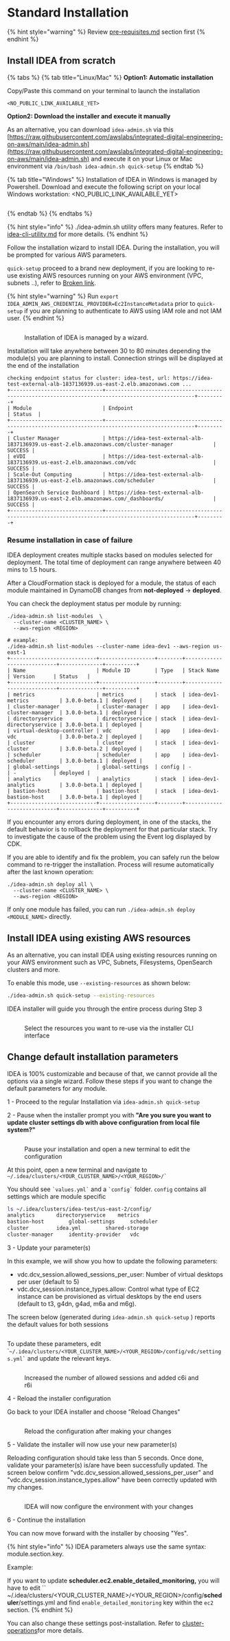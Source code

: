 # Standard Installation

{% hint style="warning" %}
Review [pre-requisites.md](pre-requisites.md "mention") section first
{% endhint %}

## Install IDEA from scratch

{% tabs %}
{% tab title="Linux/Mac" %}
**Option1: Automatic installation**&#x20;

Copy/Paste this command on your terminal to launch the installation

```
<NO_PUBLIC_LINK_AVAILABLE_YET>

```

**Option2: Download the installer and execute it manually**

As an alternative, you can download `idea-admin.sh` via this [https://raw.githubusercontent.com/awslabs/integrated-digital-engineering-on-aws/main/idea-admin.sh](https://raw.githubusercontent.com/awslabs/integrated-digital-engineering-on-aws/main/idea-admin.sh) and execute it on your Linux or Mac environment via `/bin/bash idea-admin.sh quick-setup`&#x20;
{% endtab %}

{% tab title="Windows" %}
Installation of IDEA in Windows is managed by Powershell. Download and execute the following script on your local Windows workstation: \<NO\_PUBLIC\_LINK\_AVAILABLE\_YET>

```
```
{% endtab %}
{% endtabs %}

{% hint style="info" %}
./idea-admin.sh utility offers many features. Refer to [idea-cli-utility.md](../../developer-portal/idea-cli-utility.md "mention") for more details.
{% endhint %}

Follow the installation wizard to install IDEA. During the installation, you will be prompted for various AWS parameters.

&#x20;`quick-setup` proceed to a brand new deployment, if you are looking to re-use existing AWS resources running on your AWS environment (VPC, subnets ..), refer to [Broken link](broken-reference "mention").

{% hint style="warning" %}
Run `export IDEA_ADMIN_AWS_CREDENTIAL_PROVIDER=Ec2InstanceMetadata` prior to `quick-setup` if you are planning to authenticate to AWS using IAM role and not IAM user.
{% endhint %}

<figure><img src="../../.gitbook/assets/Screen Shot 2022-11-13 at 10.32.32 AM.png" alt=""><figcaption><p>Installation of IDEA is managed by a wizard.</p></figcaption></figure>

Installation will take anywhere between 30 to 80 minutes depending the module(s) you are planning to install. Connection strings will be displayed at the end of the installation

```
checking endpoint status for cluster: idea-test, url: https://idea-test-external-alb-1837136939.us-east-2.elb.amazonaws.com ...
+------------------------------+---------------------------------------------------------------------------------------------------+---------+
| Module                       | Endpoint                                                                                          | Status  |
+------------------------------+---------------------------------------------------------------------------------------------------+---------+
| Cluster Manager              | https://idea-test-external-alb-1837136939.us-east-2.elb.amazonaws.com/cluster-manager             | SUCCESS |
| eVDI                         | https://idea-test-external-alb-1837136939.us-east-2.elb.amazonaws.com/vdc                         | SUCCESS |
| Scale-Out Computing          | https://idea-test-external-alb-1837136939.us-east-2.elb.amazonaws.com/scheduler                   | SUCCESS |
| OpenSearch Service Dashboard | https://idea-test-external-alb-1837136939.us-east-2.elb.amazonaws.com/_dashboards/                | SUCCESS |
+------------------------------+---------------------------------------------------------------------------------------------------+---------+
```

### Resume installation in case of failure

IDEA deployment creates multiple stacks based on modules selected for deployment. The total time of deployment can range anywhere between 40 mins to 1.5 hours.

After a CloudFormation stack is deployed for a module, the status of each module maintained in DynamoDB changes from **not-deployed** → **deployed**.

You can check the deployment status per module by running:&#x20;

```
./idea-admin.sh list-modules  \
  --cluster-name <CLUSTER_NAME> \
  --aws-region <REGION>
 
# example:
./idea-admin.sh list-modules --cluster-name idea-dev1 --aws-region us-east-1
+----------------------------+------------------+--------+----------------------------+--------------+----------+
| Name                       | Module ID        | Type   | Stack Name                 | Version      | Status   |
+----------------------------+------------------+--------+----------------------------+--------------+----------+
| metrics                    | metrics          | stack  | idea-dev1-metrics          | 3.0.0-beta.1 | deployed |
| cluster-manager            | cluster-manager  | app    | idea-dev1-cluster-manager  | 3.0.0-beta.1 | deployed |
| directoryservice           | directoryservice | stack  | idea-dev1-directoryservice | 3.0.0-beta.1 | deployed |
| virtual-desktop-controller | vdc              | app    | idea-dev1-vdc              | 3.0.0-beta.2 | deployed |
| cluster                    | cluster          | stack  | idea-dev1-cluster          | 3.0.0-beta.2 | deployed |
| scheduler                  | scheduler        | app    | idea-dev1-scheduler        | 3.0.0-beta.1 | deployed |
| global-settings            | global-settings  | config | -                          | -            | deployed |
| analytics                  | analytics        | stack  | idea-dev1-analytics        | 3.0.0-beta.1 | deployed |
| bastion-host               | bastion-host     | stack  | idea-dev1-bastion-host     | 3.0.0-beta.1 | deployed |
+----------------------------+------------------+--------+----------------------------+--------------+----------+
```

If you encounter any errors during deployment, in one of the stacks, the default behavior is to rollback the deployment for that particular stack. Try to investigate the cause of the problem using the Event log displayed by CDK.&#x20;

If you are able to identify and fix the problem, you can safely run the below command to re-trigger the installation. Process will resume automatically after the last known operation:

```
./idea-admin.sh deploy all \
  --cluster-name <CLUSTER_NAME> \
  --aws-region <REGION>
```

If only one module has failed, you can run `./idea-admin.sh deploy <MODULE_NAME>` directly.

## Install IDEA using existing AWS resources

As an alternative, you can install IDEA using existing resources running on your AWS environment such as VPC, Subnets, Filesystems, OpenSearch clusters and more.&#x20;

To enable this mode, use `--existing-resources` as shown below:

```bash
./idea-admin.sh quick-setup --existing-resources
```

IDEA installer will guide you through the entire process during Step 3

<figure><img src="../../.gitbook/assets/Screen Shot 2022-11-23 at 11.30.02 AM.png" alt=""><figcaption><p>Select the resources you want to re-use via the installer CLI interface</p></figcaption></figure>

## Change default installation parameters

IDEA is 100% customizable and because of that, we cannot provide all the options via a single wizard. Follow these steps if you want to change the default parameters for any module.

1 - Proceed to the regular Installation via `idea-admin.sh quick-setup`

2 - Pause when the installer prompt you with **"Are you sure you want to update cluster settings db with above configuration from local file system?"**

<figure><img src="../../.gitbook/assets/Screen Shot 2022-11-15 at 2.05.19 PM.png" alt=""><figcaption><p>Pause your installation and open a new terminal to edit the configuration</p></figcaption></figure>

At this point, open a new terminal and navigate to `` ~/.idea/clusters/<YOUR_CLUSTER_NAME>/<YOUR_REGION>/` ``&#x20;

You should see `` `values.yml` `` and a `` `config` `` folder. `config` contains all settings which are module specific

```bash
ls ~/.idea/clusters/idea-test/us-east-2/config/
analytics		directoryservice	metrics
bastion-host		global-settings		scheduler
cluster			idea.yml		shared-storage
cluster-manager		identity-provider	vdc
```

3 - Update your parameter(s)

In this example, we will show you how to update the following  parameters:

* vdc.dcv\_session.allowed\_sessions\_per\_user: Number of virtual desktops per user (default to 5)
* vdc.dcv\_session.instance\_types.allow: Control what type of EC2 instance can be provisioned as virtual desktops by the end users (default to t3, g4dn, g4ad, m6a and m6g).

The screen below (generated during `idea-admin.sh quick-setup` ) reports the default values for both sessions

<figure><img src="../../.gitbook/assets/Screen Shot 2022-12-04 at 1.25.49 PM.png" alt=""><figcaption></figcaption></figure>

To update these parameters, edit  \``` ~/.idea/clusters/<YOUR_CLUSTER_NAME>/<YOUR_REGION>/config/vdc/settings.yml` `` and update the relevant keys.

<figure><img src="../../.gitbook/assets/Screen Shot 2022-12-04 at 1.29.26 PM.png" alt=""><figcaption><p>Increased the number of allowed sessions and added c6i and r6i</p></figcaption></figure>

4 - Reload the installer configuration

&#x20;Go back to your IDEA installer and choose "Reload Changes"

<figure><img src="../../.gitbook/assets/Screen Shot 2022-11-15 at 1.57.28 PM.png" alt=""><figcaption><p>Reload the configuration after making your changes</p></figcaption></figure>

5 - Validate the installer will now use your new parameter(s)

Reloading configuration should take less than 5 seconds. Once done, validate your parameter(s) is/are have been successfully updated. The screen below confirm "vdc.dcv\_session.allowed\_sessions\_per\_user" and "vdc.dcv\_session.instance\_types.allow" have been correctly updated with my changes.

<figure><img src="../../.gitbook/assets/Screen Shot 2022-12-04 at 1.31.10 PM.png" alt=""><figcaption><p>IDEA will now configure the environment with your changes</p></figcaption></figure>

6 - Continue the installation

You can now move forward with the installer by choosing "Yes".

{% hint style="info" %}
IDEA parameters always use the same syntax: module.section.key.

Example:&#x20;

If you want to update **scheduler.ec2.enable\_detailed\_monitoring,** you will have to edit `` \~/.idea/clusters/\<YOUR\_CLUSTER\_NAME>/\<YOUR\_REGION>/config/**scheduler**/settings.yml and find `enable_detailed_monitoring` key within the `ec2` section.
{% endhint %}

You can also change these settings post-installation. Refer to [cluster-operations](../cluster-operations/ "mention")for more details.
